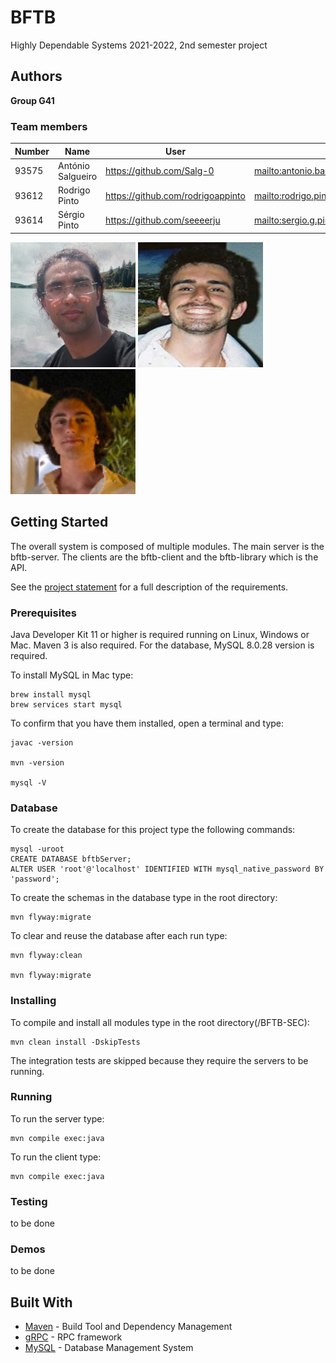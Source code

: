 # BFTB

Highly Dependable Systems 2021-2022, 2nd semester project

## Authors

**Group G41**

### Team members

| Number | Name              | User                                | Email                                                |
| ------ | ----------------- | ----------------------------------- | ---------------------------------------------------- |
| 93575  | António Salgueiro | <https://github.com/Salg-0>         | <mailto:antonio.bastos.salgueiro@tecnico.ulisboa.pt> |
| 93612  | Rodrigo Pinto     | <https://github.com/rodrigoappinto> | <mailto:rodrigo.pinto@tecnico.ulisboa.pt>            |
| 93614  | Sérgio Pinto      | <https://github.com/seeeerju>       | <mailto:sergio.g.pinto@tecnico.ulisboa.pt>           |

<img src=images/antonio.png height=200 width=200> <img src=images/rodrigo.png height=200 width=200> <img src=images/sergio.png height=200 width=200>

## Getting Started

The overall system is composed of multiple modules.
The main server is the bftb-server.
The clients are the bftb-client and the bftb-library which is the API.

See the [project statement](https://fenix.tecnico.ulisboa.pt/downloadFile/563568428850476/SEC-2122%20project%20-%20stage%201_v2.pdf) for a full description of the requirements.

### Prerequisites

Java Developer Kit 11 or higher is required running on Linux, Windows or Mac.
Maven 3 is also required. For the database, MySQL 8.0.28 version is required.

To install MySQL in Mac type:

```
brew install mysql
brew services start mysql
```

To confirm that you have them installed, open a terminal and type:

```
javac -version

mvn -version

mysql -V
```

### Database

To create the database for this project type the following commands:

```
mysql -uroot
CREATE DATABASE bftbServer;
ALTER USER 'root'@'localhost' IDENTIFIED WITH mysql_native_password BY 'password';
```

To create the schemas in the database type in the root directory:

```
mvn flyway:migrate
```

To clear and reuse the database after each run type:

```
mvn flyway:clean

mvn flyway:migrate
```

### Installing

To compile and install all modules type in the root directory(/BFTB-SEC):

```
mvn clean install -DskipTests
```

The integration tests are skipped because they require the servers to be running.

### Running

To run the server type:

```
mvn compile exec:java
```

To run the client type:

```
mvn compile exec:java
```

### Testing

to be done

### Demos

to be done

## Built With

- [Maven](https://maven.apache.org/) - Build Tool and Dependency Management
- [gRPC](https://grpc.io/) - RPC framework
- [MySQL](https://www.mysql.com) - Database Management System

